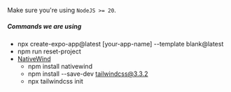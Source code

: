 Make sure you're using `NodeJS >= 20`.

##### Commands we are using

- npx create-expo-app@latest [your-app-name] --template blank@latest
- npm run reset-project
- [NativeWind](https://www.nativewind.dev/quick-starts/expo)
  - npm install nativewind
  - npm install --save-dev tailwindcss@3.3.2
  - npx tailwindcss init